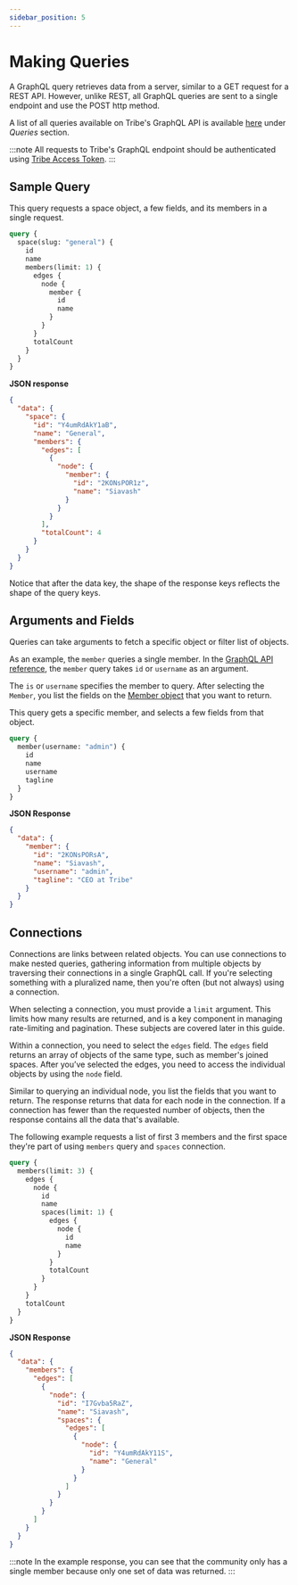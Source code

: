 ```yaml
---
sidebar_position: 5
---
```


# Making Queries

A GraphQL query retrieves data from a server, similar to a GET request for a REST API. However, unlike REST, all GraphQL queries are sent to a single endpoint and use the POST http method.

A list of all queries available on Tribe's GraphQL API is available [here](/graphql/schema) under _Queries_ section.

:::note
All requests to Tribe's GraphQL endpoint should be authenticated using [Tribe Access Token](/guide/graphql/authentication/access-token).
:::

## Sample Query

This query requests a space object, a few fields, and its members in a single request.

```graphql title="POST https://api.tribe.so/graphql"
query {
  space(slug: "general") {
    id
    name
    members(limit: 1) {
      edges {
        node {
          member {
            id
            name
          }
        }
      }
      totalCount
    }
  }
}
```

**JSON response**

```json
{
  "data": {
    "space": {
      "id": "Y4umRdAkY1aB",
      "name": "General",
      "members": {
        "edges": [
          {
            "node": {
              "member": {
                "id": "2KONsPOR1z",
                "name": "Siavash"
              }
            }
          }
        ],
        "totalCount": 4
      }
    }
  }
}
```

Notice that after the data key, the shape of the response keys reflects the shape of the query keys.

## Arguments and Fields

Queries can take arguments to fetch a specific object or filter list of objects.

As an example, the `member` queries a single member. In the [GraphQL API reference](/graphql/queries/member), the `member` query takes `id` or `username` as an argument.

The `is` or `username` specifies the member to query. After selecting the `Member`, you list the fields on the [Member object](/graphql/objects/member) that you want to return.

This query gets a specific member, and selects a few fields from that object.

```graphql title="POST https://api.tribe.so/graphql"
query {
  member(username: "admin") {
    id
    name
    username
    tagline
  }
}
```

**JSON Response**

```json
{
  "data": {
    "member": {
      "id": "2KONsPORsA",
      "name": "Siavash",
      "username": "admin",
      "tagline": "CEO at Tribe"
    }
  }
}
```

## Connections

Connections are links between related objects. You can use connections to make nested queries, gathering information from multiple objects by traversing their connections in a single GraphQL call. If you're selecting something with a pluralized name, then you're often (but not always) using a connection.

When selecting a connection, you must provide a `limit` argument. This limits how many results are returned, and is a key component in managing rate-limiting and pagination. These subjects are covered later in this guide.

Within a connection, you need to select the `edges` field. The `edges` field returns an array of objects of the same type, such as member's joined spaces. After you’ve selected the edges, you need to access the individual objects by using the `node` field.

Similar to querying an individual node, you list the fields that you want to return. The response returns that data for each node in the connection. If a connection has fewer than the requested number of objects, then the response contains all the data that's available.

The following example requests a list of first 3 members and the first space they're part of using `members` query and `spaces` connection.

```graphql title="POST https://api.tribe.so/graphql"
query {
  members(limit: 3) {
    edges {
      node {
        id
        name
        spaces(limit: 1) {
          edges {
            node {
              id
              name
            }
          }
          totalCount
        }
      }
    }
    totalCount
  }
}
```

**JSON Response**

```json
{
  "data": {
    "members": {
      "edges": [
        {
          "node": {
            "id": "I7Gvba5RaZ",
            "name": "Siavash",
            "spaces": {
              "edges": [
                {
                  "node": {
                    "id": "Y4umRdAkY11S",
                    "name": "General"
                  }
                }
              ]
            }
          }
        }
      ]
    }
  }
}
```

:::note
In the example response, you can see that the community only has a single member because only one set of data was returned.
:::
